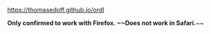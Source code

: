 https://thomasedoff.github.io/ordl

**Only confirmed to work with Firefox. ~~Does not work in Safari.**~~
